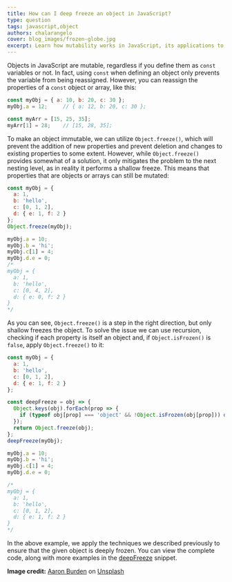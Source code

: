 ```yaml
---
title: How can I deep freeze an object in JavaScript?
type: question
tags: javascript,object
authors: chalarangelo
cover: blog_images/frozen-globe.jpg
excerpt: Learn how mutability works in JavaScript, its applications to objects and how you can properly freeze them to make them constant.
---
```


Objects in JavaScript are mutable, regardless if you define them as `const` variables or not. In fact, using `const` when defining an object only prevents the variable from being reassigned. However, you can reassign the properties of a `const` object or array, like this:

```js
const myObj = { a: 10, b: 20, c: 30 };
myObj.a = 12;     // { a: 12, b: 20, c: 30 };

const myArr = [15, 25, 35];
myArr[1] = 28;    // [15, 28, 35];
```

To make an object immutable, we can utilize `Object.freeze()`, which will prevent the addition of new properties and prevent deletion and changes to existing properties to some extent. However, while `Object.freeze()` provides somewhat of a solution, it only mitigates the problem to the next nesting level, as in reality it performs a shallow freeze. This means that properties that are objects or arrays can still be mutated:

```js
const myObj = {
  a: 1,
  b: 'hello',
  c: [0, 1, 2],
  d: { e: 1, f: 2 }
};
Object.freeze(myObj);

myObj.a = 10;
myObj.b = 'hi';
myObj.c[1] = 4;
myObj.d.e = 0;
/*
myObj = {
  a: 1,
  b: 'hello',
  c: [0, 4, 2],
  d: { e: 0, f: 2 }
}
*/
```

As you can see, `Object.freeze()` is a step in the right direction, but only shallow freezes the object. To solve the issue we can use recursion, checking if each property is itself an object and, if `Object.isFrozen()` is `false`, apply `Object.freeze()` to it:

```js
const myObj = {
  a: 1,
  b: 'hello',
  c: [0, 1, 2],
  d: { e: 1, f: 2 }
};

const deepFreeze = obj => {
  Object.keys(obj).forEach(prop => {
    if (typeof obj[prop] === 'object' && !Object.isFrozen(obj[prop])) deepFreeze(obj[prop]);
  });
  return Object.freeze(obj);
};
deepFreeze(myObj);

myObj.a = 10;
myObj.b = 'hi';
myObj.c[1] = 4;
myObj.d.e = 0;

/*
myObj = {
  a: 1,
  b: 'hello',
  c: [0, 1, 2],
  d: { e: 1, f: 2 }
}
*/
```

In the above example, we apply the techniques we described previously to ensure that the given object is deeply frozen. You can view the complete code, along with more examples in the [deepFreeze](/js/s/deep-freeze) snippet.

**Image credit:** [Aaron Burden](https://unsplash.com/@aaronburden?utm_source=unsplash&utm_medium=referral&utm_content=creditCopyText) on [Unsplash](https://unsplash.com?utm_source=unsplash&utm_medium=referral&utm_content=creditCopyText)
